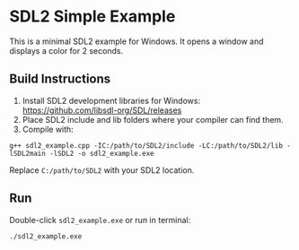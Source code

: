 # SDL2 Simple Example

This is a minimal SDL2 example for Windows. It opens a window and displays a color for 2 seconds.

## Build Instructions

1. Install SDL2 development libraries for Windows: https://github.com/libsdl-org/SDL/releases
2. Place SDL2 include and lib folders where your compiler can find them.
3. Compile with:

```
g++ sdl2_example.cpp -IC:/path/to/SDL2/include -LC:/path/to/SDL2/lib -lSDL2main -lSDL2 -o sdl2_example.exe
```

Replace `C:/path/to/SDL2` with your SDL2 location.

## Run

Double-click `sdl2_example.exe` or run in terminal:

```
./sdl2_example.exe
```
